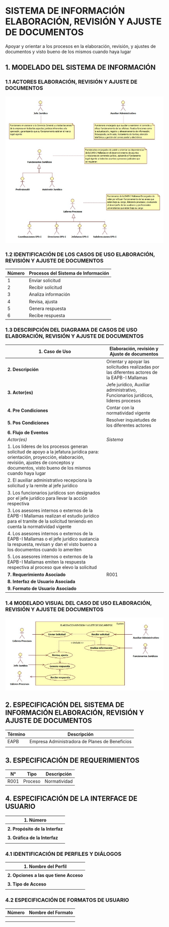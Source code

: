 # SISTEMA DE INFORMACIÓN ELABORACIÓN, REVISIÓN Y AJUSTE DE DOCUMENTOS

Apoyar y orientar  a los procesos en la elaboración, revisión, y ajustes de documentos y visto bueno de los mismos cuando haya lugar

## 1. MODELADO DEL SISTEMA DE INFORMACIÓN

### 1.1 ACTORES ELABORACIÓN, REVISIÓN Y AJUSTE DE DOCUMENTOS

![Con titulo](img/ActoresAjusteDocumentos.jpg "Actores")

### 1.2 IDENTIFICACIÓN DE LOS CASOS DE USO ELABORACIÓN, REVISIÓN Y AJUSTE DE DOCUMENTOS



| Número | Procesos del Sistema de Información |
| ------ | ----------------------------------- |
| 1      | Enviar solicitud                    |
| 2      | Recibir solicitud                   |
| 3      | Analiza información                 |
| 4      | Revisa, ajusta                      |
| 5      | Genera respuesta                    |
| 6      | Recibe respuesta                    |

### 1.3 DESCRIPCIÓN DEL DIAGRAMA DE CASOS DE USO ELABORACIÓN, REVISIÓN Y AJUSTE DE DOCUMENTOS

| **1. Caso de Uso** | Elaboración, revisión y Ajuste de documentos |
| - | - |
| **2. Descripción** | Orientar y apoyar las solicitudes realizadas por las diferentes actores de la EAPB-I Mallamas  |
| **3. Actor(es)**   | Jefe jurídico, Auxiliar administrativo, Funcionarios jurídicos, lideres procesos  |
| **4. Pre Condiciones** | Contar con la normatividad vigente|
| **5. Pos Condiciones** | Resolver inquietudes de los diferentes actores|
| **6. Flujo de Eventos** |
| *Actor(es)* | *Sistema* |
| 1. Los lideres de los procesos generan solicitud de apoyo a la jefatura jurídica para: orientación, proyección, elaboración, revisión, ajustes de conceptos y documentos, visto bueno de los mismos cuando haya lugar|  |
| 2. El auxiliar administrativo recepciona la solicitud y la remite al jefe jurídico|  |
| 3. Los funcionarios jurídicos son designados por el jefe jurídico para llevar la acción respectiva  |  |
| 3. Los asesores internos o externos de la EAPB-I Mallamas realizan el estudio jurídico  para el tramite de la solicitud teniendo en cuenta la normatividad vigente |  |
| 4. Los asesores internos o externos de la EAPB-I Mallamas o el jefe jurídico sustancia la respuesta, revisan y dan el visto bueno a los documentos cuando lo ameriten |  |
| 5. Los asesores internos o externos de la EAPB-I Mallamas emiten la respuesta respectiva al proceso que elevo la solicitud  |  |
| **7. Requerimiento Asociado** | R001 |
| **8. Interfaz de Usuario Asociada** |  |
| **9. Formato de Usuario Asociado** |  |

### 1.4 MODELADO VISUAL DEL CASO DE USO ELABORACIÓN, REVISIÓN Y AJUSTE DE DOCUMENTOS

![Con titulo](img/FlujoAjusteDocumentos.jpg "Caso de uso")

## 2. ESPECIFICACIÓN DEL SISTEMA DE INFORMACIÓN ELABORACIÓN, REVISIÓN Y AJUSTE DE DOCUMENTOS

| Término | Descripción                                    |
| ------- | ---------------------------------------------- |
| EAPB    | Empresa Administradora de Planes de Beneficios |
|         |                                                |

## 3. ESPECIFICACIÓN DE REQUERIMIENTOS

| **N°** | **Tipo** | **Descripción** |
| - | - | - |
| R001 | Proceso | Normatividad |

## 4. ESPECIFICACIÓN DE LA INTERFACE DE USUARIO

| **1. Número** |
| - |
|  |
| **2. Propósito de la Interfaz** |
|  |
| **3. Gráfica de la Interfaz**|
|  |

### 4.1 IDENTIFICACIÓN DE PERFILES Y DIÁLOGOS

| **1. Nombre del Perfil** |
| - |
|  |
| **2. Opciones a las que tiene Acceso**|
|  |
| **3. Tipo de Acceso** |
|  |

### 4.2 ESPECIFICACIÓN DE FORMATOS DE USUARIO

| Número | Nombre del Formato |
| ------ | ------------------ |
|        |                    |
|        |                    |
|        |                    |